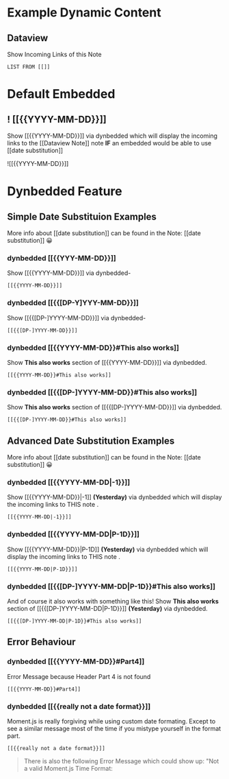 
# Example Dynamic Content

##  Dataview
Show Incoming Links of this Note
```dataview
LIST FROM [[]]
```

# Default Embedded

## ! [[{{YYYY-MM-DD}}]]

Show [[{{YYYY-MM-DD}}]] via dynbedded which will display the incoming links to the [[Dataview Note]] note **IF** an embedded would be able to use [[date substitution]]

![[{{YYYY-MM-DD}}]]

# Dynbedded Feature

## Simple Date Substituion Examples
More info about [[date substitution]] can be found in the Note: [[date substitution]] 😀


### dynbedded  [[{{YYY-MM-DD}}]]
Show [[{{YYYY-MM-DD}}]] via dynbedded-

```dynbedded
[[{{YYYY-MM-DD}}]]
```

### dynbedded  [[{{[DP-Y]YYY-MM-DD}}]]
Show [[{{[DP-]YYYY-MM-DD}}]] via dynbedded-

```dynbedded
[[{{[DP-]YYYY-MM-DD}}]]
```

###  dynbedded  [[{{YYYY-MM-DD}}#This also works]]
Show **This also works** section of [[{{YYYY-MM-DD}}]] via dynbedded.

```dynbedded
[[{{YYYY-MM-DD}}#This also works]]
```

### dynbedded  [[{{[DP-]YYYY-MM-DD}}#This also works]]
Show **This also works** section of [[{{[DP-]YYYY-MM-DD}}]] via dynbedded.

```dynbedded
[[{{[DP-]YYYY-MM-DD}}#This also works]]
```

## Advanced Date Substitution Examples
More info about [[date substitution]] can be found in the Note: [[date substitution]] 😀

### dynbedded  [[{{YYYY-MM-DD|-1}}]]
Show [[{{YYYY-MM-DD}}|-1]] **(Yesterday)** via dynbedded which will display the incoming links to THIS note .

```dynbedded
[[{{YYYY-MM-DD|-1}}]]
```

### dynbedded  [[{{YYYY-MM-DD|P-1D}}]]
Show [[{{YYYY-MM-DD}}|P-1D]] **(Yesterday)** via dynbedded which will display the incoming links to THIS note .

```dynbedded
[[{{YYYY-MM-DD|P-1D}}]]
```

### dynbedded  [[{{[DP-]YYYY-MM-DD|P-1D}}#This also works]]
And of course it also works with something like this!
Show **This also works** section of [[{{[DP-]YYYY-MM-DD|P-1D}}]] **(Yesterday)** via dynbedded.

```dynbedded
[[{{[DP-]YYYY-MM-DD|P-1D}}#This also works]]
```

## Error Behaviour

### dynbedded [[{{YYYY-MM-DD}}#Part4]]
Error Message because Header Part 4 is not found
```dynbedded
[[{{YYYY-MM-DD}}#Part4]]
```

### dynbedded  [[{{really not a date format}}]]
Moment.js is really forgiving while using custom date formating. Except to see a similar message most of the time if you mistype yourself in the format part.
```dynbedded
[[{{really not a date format}}]]
```

> There is also the following Error Message which could show up:
> "Not a valid Moment.js Time Format:
